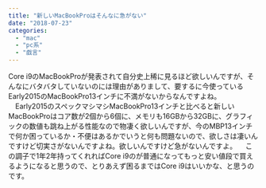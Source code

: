 ```yaml
---
title: "新しいMacBookProはそんなに急がない"
date: "2018-07-23"
categories: 
  - "mac"
  - "pc系"
  - "戯言"
---
```


Core i9のMacBookProが発表されて自分史上稀に見るほど欲しいんですが、そんなにバタバタしていないのには理由がありまして、要するに今使っているEarly2015のMacBookPro13インチに不満がないからなんですよね。 　Early2015のスペックマシマシMacBookPro13インチと比べると新しいMacBookProはコア数が2個から6個に、メモリも16GBから32GBに、グラフィックの数値も跳ね上がる性能なので物凄く欲しいんですが、今のMBP13インチで何か困っているか・不便はあるかでいうと何も問題ないので、欲しさは凄いんですけど切実さがないんですよね。欲しいんですけど急がないんですよ。 　この調子で1年2年持ってくれればCore i9のが普通になってもっと安い値段で買えるようになると思うので、とりあえず困るまではCore i9はいいかな、と思うのです。
